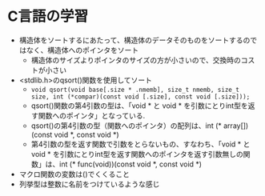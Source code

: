 # C言語の学習

- 構造体をソートするにあたって、構造体のデータそのものをソートするのではなく、構造体へのポインタをソート
    - 構造体のサイズよりポインタのサイズの方が小さいので、交換時のコストが小さい
- <stdlib.h>のqsort()関数を使用してソート
    - ```void qsort(void base[.size * .nmemb], size_t nmemb, size_t size, int (*compar)(const void [.size], const void [.size]));```
    - qsort()関数の第4引数の型は、「void * と void * を引数にとりint型を返す関数へのポインタ」となっている.
    - qsort()の第4引数の型（関数へのポインタ）の配列は、int (* array[])(const void *, const void *)
    - 第4引数の型を返す関数で引数をとらないもの、すなわち、「void * とvoid * を引数にとりint型を返す関数へのポインタを返す引数無しの関数」は、int (* func(void))(const void *, const void *)
- マクロ関数の変数は()でくくること
- 列挙型は整数に名前をつけているような感じ
